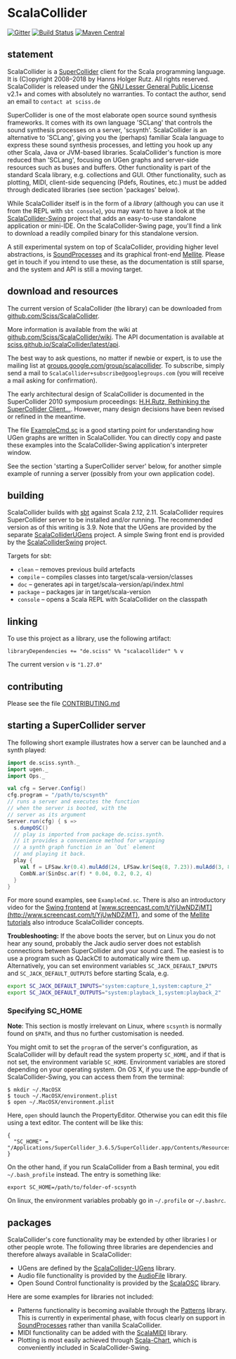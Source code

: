 # ScalaCollider

[![Gitter](https://badges.gitter.im/Join%20Chat.svg)](https://gitter.im/Sciss/ScalaCollider?utm_source=badge&utm_medium=badge&utm_campaign=pr-badge&utm_content=badge)
[![Build Status](https://travis-ci.org/Sciss/ScalaCollider.svg?branch=master)](https://travis-ci.org/Sciss/ScalaCollider)
[![Maven Central](https://maven-badges.herokuapp.com/maven-central/de.sciss/scalacollider_2.11/badge.svg)](https://maven-badges.herokuapp.com/maven-central/de.sciss/scalacollider_2.11)

## statement

ScalaCollider is a [SuperCollider](https://supercollider.github.io/) client for the Scala programming language. 
It is (C)opyright 2008&ndash;2018 by Hanns Holger Rutz. All rights reserved. ScalaCollider is released under
the [GNU Lesser General Public License](http://github.com/Sciss/ScalaCollider/blob/master/LICENSE) v2.1+ and comes
with absolutely no warranties. To contact the author, send an email to `contact at sciss.de`

SuperCollider is one of the most elaborate open source sound synthesis frameworks. It comes with its own language
'SCLang' that controls the sound synthesis processes on a server, 'scsynth'. ScalaCollider is an alternative to
'SCLang', giving you the (perhaps) familiar Scala language to express these sound synthesis processes, and letting
you hook up any other Scala, Java or JVM-based libraries. ScalaCollider's function is more reduced than 'SCLang',
focusing on UGen graphs and server-side resources such as buses and buffers. Other functionality is part of the 
standard Scala library, e.g. collections and GUI. Other functionality, such as plotting, MIDI, client-side 
sequencing (Pdefs, Routines, etc.) must be added through dedicated libraries (see section 'packages' below).

While ScalaCollider itself is in the form of a _library_ (although you can use it from the REPL with `sbt console`),
you may want to have a look at the [ScalaCollider-Swing](http://github.com/Sciss/ScalaColliderSwing) project that 
adds an easy-to-use standalone application or mini-IDE. On the ScalaCollider-Swing page, you'll find a link to
download a readily compiled binary for this standalone version.

A still experimental system on top of ScalaCollider, providing higher level abstractions,
is [SoundProcesses](http://github.com/Sciss/SoundProcesses) and its graphical
front-end [Mellite](http://github.com/Sciss/Mellite). Please get in touch if you intend to use these, as the
documentation is still sparse, and the system and API is still a moving target.

## download and resources

The current version of ScalaCollider (the library) can be downloaded
from [github.com/Sciss/ScalaCollider](http://github.com/Sciss/ScalaCollider).

More information is available from the wiki
at [github.com/Sciss/ScalaCollider/wiki](http://github.com/Sciss/ScalaCollider/wiki). The API documentation is
available at [sciss.github.io/ScalaCollider/latest/api](http://sciss.github.io/ScalaCollider/latest/api/de/sciss/synth/index.html).

The best way to ask questions, no matter if newbie or expert, is to use the mailing list
at [groups.google.com/group/scalacollider](http://groups.google.com/group/scalacollider). To subscribe, simply
send a mail to `ScalaCollider+subscribe@googlegroups.com` (you will receive a mail asking for confirmation).

The early architectural design of ScalaCollider is documented in the SuperCollider 2010 symposium proceedings:
[H.H.Rutz, Rethinking the SuperCollider Client...](http://cmr.soc.plymouth.ac.uk/publications/Rutz_SuperCollider2010.pdf).
However, many design decisions have been revised or refined in the meantime.

The file [ExampleCmd.sc](https://raw.githubusercontent.com/Sciss/ScalaCollider/master/ExampleCmd.sc) is a good
starting point for understanding how UGen graphs are written in ScalaCollider. You can directly copy and paste these
examples into the ScalaCollider-Swing application's interpreter window.

See the section 'starting a SuperCollider server' below, for another simple example of running a server (possibly
from your own application code).

## building

ScalaCollider builds with [sbt](http://scala-sbt.org/) against Scala 2.12, 2.11.
ScalaCollider requires SuperCollider server to be installed and/or running. The recommended version as of
this writing is 3.9. Note that the UGens are provided by the
separate [ScalaColliderUGens](http://github.com/Sciss/ScalaColliderUGens) project. A simple Swing front end is
provided by the [ScalaColliderSwing](http://github.com/Sciss/ScalaColliderSwing) project.

Targets for sbt:

* `clean` &ndash; removes previous build artefacts
* `compile` &ndash; compiles classes into target/scala-version/classes
* `doc` &ndash; generates api in target/scala-version/api/index.html
* `package` &ndash; packages jar in target/scala-version
* `console` &ndash; opens a Scala REPL with ScalaCollider on the classpath

## linking

To use this project as a library, use the following artifact:

    libraryDependencies += "de.sciss" %% "scalacollider" % v

The current version `v` is `"1.27.0"`

## contributing

Please see the file [CONTRIBUTING.md](CONTRIBUTING.md)

## starting a SuperCollider server

The following short example illustrates how a server can be launched and a synth played:

```scala
import de.sciss.synth._
import ugen._
import Ops._

val cfg = Server.Config()
cfg.program = "/path/to/scsynth"
// runs a server and executes the function
// when the server is booted, with the
// server as its argument 
Server.run(cfg) { s =>
  s.dumpOSC()
  // play is imported from package de.sciss.synth.
  // it provides a convenience method for wrapping
  // a synth graph function in an `Out` element
  // and playing it back.
  play {
    val f = LFSaw.kr(0.4).mulAdd(24, LFSaw.kr(Seq(8, 7.23)).mulAdd(3, 80)).midiCps
    CombN.ar(SinOsc.ar(f) * 0.04, 0.2, 0.2, 4)
  }
}    
```

For more sound examples, see `ExampleCmd.sc`. There is also an introductory video for
the [Swing frontend](http://github.com/Sciss/ScalaColliderSwing)
at [www.screencast.com/t/YjUwNDZjMT](http://www.screencast.com/t/YjUwNDZjMT), and some of
the [Mellite tutorials](https://sciss.github.io/Mellite/tutorials.html) also introduce ScalaCollider concepts.

__Troubleshooting:__ If the above boots the server, but on Linux you do not 
hear any sound, probably the Jack audio server does not establish connections between
SuperCollider and your sound card. The easiest is to use a program such as QJackCtl
to automatically wire them up. Alternatively, you can set environment variables
`SC_JACK_DEFAULT_INPUTS` and `SC_JACK_DEFAULT_OUTPUTS` before starting Scala, e.g.

```bash
export SC_JACK_DEFAULT_INPUTS="system:capture_1,system:capture_2"
export SC_JACK_DEFAULT_OUTPUTS="system:playback_1,system:playback_2"
```

### Specifying SC_HOME

__Note__: This section is mostly irrelevant on Linux, where `scsynth` is normally found on `$PATH`, and thus no
further customisation is needed.

You might omit to set the `program` of the server's configuration, as ScalaCollider will by default read the
system property `SC_HOME`, and if that is not set, the environment variable `SC_HOME`. Environment variables are
stored depending on your operating system. On OS X, if you use the app-bundle of ScalaCollider-Swing, you can
access them from the terminal:

    $ mkdir ~/.MacOSX
    $ touch ~/.MacOSX/environment.plist
    $ open ~/.MacOSX/environment.plist

Here, `open` should launch the PropertyEditor. Otherwise you can edit this file using a text editor. The content
will be like this:

    {
      "SC_HOME" = "/Applications/SuperCollider_3.6.5/SuperCollider.app/Contents/Resources/";
    }

On the other hand, if you run ScalaCollider from a Bash terminal, you edit `~/.bash_profile` instead. The entry
is something like:

    export SC_HOME=/path/to/folder-of-scsynth

On linux, the environment variables probably go in `~/.profile` or `~/.bashrc`.

## packages

ScalaCollider's core functionality may be extended by other libraries I or other people wrote. The following three
libraries are dependencies and therefore always available in ScalaCollider:

- UGens are defined by the [ScalaCollider-UGens](http://github.com/Sciss/ScalaColliderUGens) library.
- Audio file functionality is provided by the [AudioFile](http://github.com/Sciss/AudioFile) library.
- Open Sound Control functionality is provided by the [ScalaOSC](http://github.com/Sciss/ScalaOSC) library.

Here are some examples for libraries not included:

- Patterns functionality is becoming available through the [Patterns](http://github.com/Sciss/Patterns) library.
  This is currently in experimental phase, with focus clearly on support in
  [SoundProcesses](http://github.com/Sciss/SoundProcesses) rather than vanilla ScalaCollider.
- MIDI functionality can be added with the [ScalaMIDI](http://github.com/Sciss/ScalaMIDI) library.
- Plotting is most easily achieved through [Scala-Chart](https://github.com/wookietreiber/scala-chart), which is 
  conveniently included in ScalaCollider-Swing.

